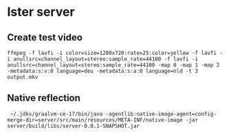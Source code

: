 # Ister server


## Create test video

```shell
ffmpeg -f lavfi -i color=size=1280x720:rate=25:color=yellow -f lavfi -i anullsrc=channel_layout=stereo:sample_rate=44100 -f lavfi -i anullsrc=channel_layout=stereo:sample_rate=44100 -map 0 -map 1 -map 2 -metadata:s:v:0 language=deu -metadata:s:a:0 language=nld -t 3 output.mkv
```

## Native reflection

```shell
 ~/.jdks/graalvm-ce-17/bin/java -agentlib:native-image-agent=config-merge-dir=server/src/main/resources/META-INF/native-image -jar server/build/libs/server-0.0.1-SNAPSHOT.jar
```